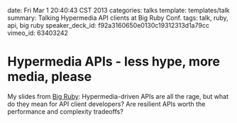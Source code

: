 date:  Fri Mar  1 20:40:43 CST 2013
categories: talks
template: templates/talk
summary: Talking Hypermedia API clients at Big Ruby Conf.
tags: talk, ruby, api, big ruby
speaker_deck_id: f92a3160650e0130c19312313d1a79cc
vimeo_id: 63403242

# Hypermedia APIs - less hype, more media, please

My slides from [Big Ruby][conf]: Hypermedia-driven APIs are all the rage, but
what do they mean for API client developers? Are resilient APIs worth the
performance and complexity tradeoffs?

[conf]: http://bigrubyconf.com

